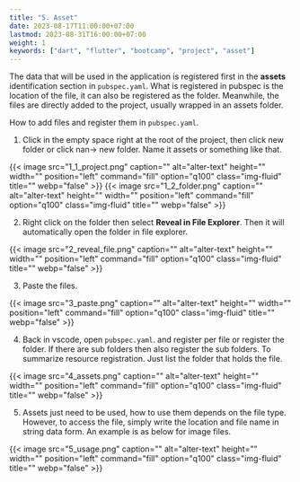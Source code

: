 ```yaml
---
title: "5. Asset"
date: 2023-08-17T11:00:00+07:00
lastmod: 2023-08-31T16:00:00+07:00
weight: 1
keywords: ["dart", "flutter", "bootcamp", "project", "asset"]
---
```


The data that will be used in the application is registered first in the **assets** identification section in `pubspec.yaml`. What is registered in pubspec is the location of the file, it can also be registered as the folder. Meanwhile, the files are directly added to the project, usually wrapped in an assets folder.

How to add files and register them in `pubspec.yaml`.

1. Click in the empty space right at the root of the project, then click new folder or click nan-> new folder. Name it assets or something like that.

{{< image src="1_1_project.png" caption="" alt="alter-text" height="" width="" position="left" command="fill" option="q100" class="img-fluid" title=""  webp="false" >}}
{{< image src="1_2_folder.png" caption="" alt="alter-text" height="" width="" position="left" command="fill" option="q100" class="img-fluid" title=""  webp="false" >}}

2. Right click on the folder then select **Reveal in File Explorer**. Then it will automatically open the folder in file explorer.

{{< image src="2_reveal_file.png" caption="" alt="alter-text" height="" width="" position="left" command="fill" option="q100" class="img-fluid" title=""  webp="false" >}}

3. Paste the files.

{{< image src="3_paste.png" caption="" alt="alter-text" height="" width="" position="left" command="fill" option="q100" class="img-fluid" title=""  webp="false" >}}

4. Back in vscode, open `pubspec.yaml`. and register per file or register the folder. If there are sub folders then also register the sub folders. To summarize resource registration. Just list the folder that holds the file.

{{< image src="4_assets.png" caption="" alt="alter-text" height="" width="" position="left" command="fill" option="q100" class="img-fluid" title=""  webp="false" >}}

5. Assets just need to be used, how to use them depends on the file type. However, to access the file, simply write the location and file name in string data form. An example is as below for image files.

{{< image src="5_usage.png" caption="" alt="alter-text" height="" width="" position="left" command="fill" option="q100" class="img-fluid" title=""  webp="false" >}}

<br>
